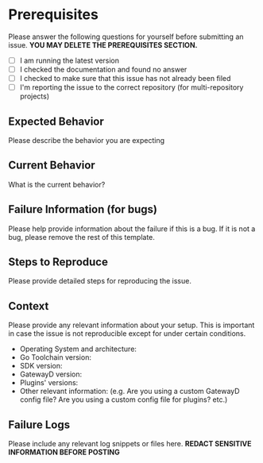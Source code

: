 # Prerequisites

Please answer the following questions for yourself before submitting an issue. **YOU MAY DELETE THE PREREQUISITES SECTION.**

- [ ] I am running the latest version
- [ ] I checked the documentation and found no answer
- [ ] I checked to make sure that this issue has not already been filed
- [ ] I'm reporting the issue to the correct repository (for multi-repository projects)

<!--

You can file an issue to report a bug, request a feature, or ask a question.

-->

## Expected Behavior

Please describe the behavior you are expecting

## Current Behavior

What is the current behavior?

## Failure Information (for bugs)

Please help provide information about the failure if this is a bug. If it is not a bug, please remove the rest of this template.

## Steps to Reproduce

Please provide detailed steps for reproducing the issue.

<!--
1. step 1: do this
2. step 2: do that
3. you get it...
-->

## Context

Please provide any relevant information about your setup. This is important in case the issue is not reproducible except for under certain conditions.

- Operating System and architecture:
- Go Toolchain version:
- SDK version:
- GatewayD version:
- Plugins' versions:
- Other relevant information: (e.g. Are you using a custom GatewayD config file? Are you using a custom config file for plugins? etc.)

## Failure Logs

Please include any relevant log snippets or files here. **REDACT SENSITIVE INFORMATION BEFORE POSTING**

<!--
If it is too large, please upload the file to a gist and paste the gist link here.

You can also use the GitHub details view to create a collapsed section that users can open to read more:

<details>
  <summary>Failure Logs</summary>
  <p>Failure Logs</p>
</details>

-->